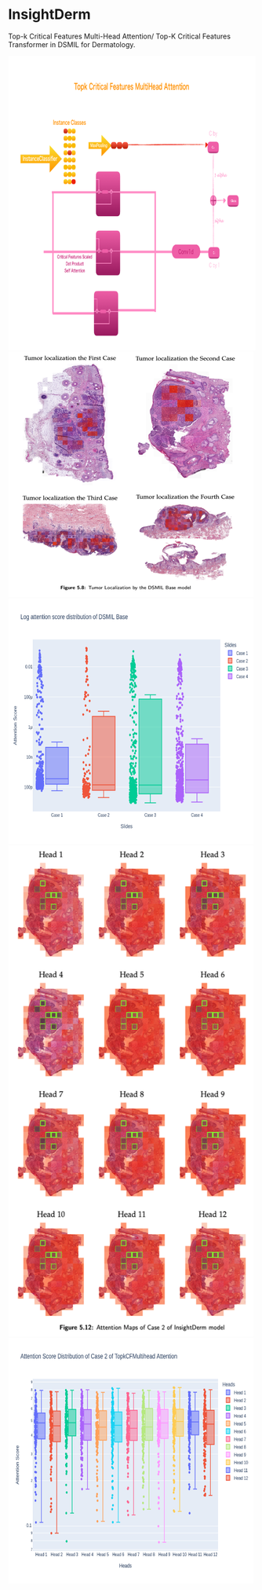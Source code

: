 # InsightDerm
Top-k Critical Features Multi-Head Attention/ Top-K Critical Features Transformer in DSMIL for Dermatology.


<!-- 
![Model Architecture](https://github.com/CaiYitao/InsightDerm/blob/main/src/pics/model%20architecture1.pdf "model architecture")
 -->

<img src="src/pics/Topk CF MultiHead Attention.pdf" alt="Top-K CF MH Attention architecutre" style="height: 600px; width:600px;"/>
<img src="/src/pics/tumor_localization.png" alt="tumor localization" style="height: 500px; width:500px;"/>

<img src="/src/pics/AttentionDist_DSMIL.png" alt="tumor localization" style="height: 500px; width:500px;"/>

<img src="src/pics/attnmap_InsightDerm.png" alt="tumor localization" style="height: 1000px; width:500px;"/>

<img src="src/pics/AttentionDist_Case2_TopkMultihead.png" alt="tumor localization" style="height: 500px; width:500px;"/>






